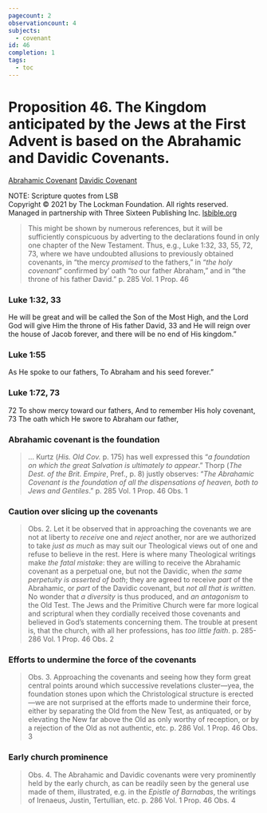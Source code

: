 ```yaml
---
pagecount: 2
observationcount: 4
subjects:
  - covenant
id: 46
completion: 1
tags:
  - toc
---
```

# Proposition 46. The Kingdom anticipated by the Jews at the First Advent is based on the Abrahamic and Davidic Covenants.

[Abrahamic Covenant](Abrahamic%20Covenant.md)
[Davidic Covenant](Davidic%20Covenant.md)

NOTE: Scripture quotes from LSB  
Copyright © 2021 by The Lockman Foundation. All rights reserved.  
Managed in partnership with Three Sixteen Publishing Inc. [lsbible.org](https://www.lsbible.org/)

>This might be shown by numerous references, but it will be sufficiently conspicuous by adverting to the declarations found in only one chapter of the New Testament. Thus, e.g., Luke 1:32, 33, 55, 72, 73, where we have undoubted allusions to previously obtained covenants, in “the mercy *promised* to the fathers,” in “*the holy covenant*” confirmed by’ oath “to our father Abraham,” and in “the throne of his father David.”
>p. 285 Vol. 1 Prop. 46

### Luke 1:32, 33
He will be great and will be called the Son of the Most High, and the Lord God will give Him the throne of His father David, 33 and He will reign over the house of Jacob forever, and there will be no end of His kingdom.”

### Luke 1:55
As He spoke to our fathers,
To Abraham and his seed forever.”

### Luke 1:72, 73
72 To show mercy toward our fathers,
And to remember His holy covenant,
73 The oath which He swore to Abraham our father,
### Abrahamic covenant is the foundation
>... Kurtz (*His. Old Cov.* p. 175) has well expressed this “*a foundation on which the great Salvation is ultimately to appear*.” Thorp (*The Dest. of the Brit. Empire*, Pref., p. 8) justly observes: “*The Abrahamic Covenant is the foundation of all the dispensations of heaven, both to Jews and Gentiles*.”
>p. 285 Vol. 1 Prop. 46 Obs. 1
### Caution over slicing up the covenants
>Obs. 2. Let it be observed that in approaching the covenants we are not at liberty to *receive* one and *reject* another, nor are we authorized to take *just as much* as may suit our Theological views out of one and refuse to believe in the rest. Here is where many Theological writings make *the fatal mistake*: they are willing to receive the Abrahamic covenant as a perpetual one, but not the Davidic, when *the same perpetuity is asserted of both*; they are agreed to receive *part* of the Abrahamic, or *part* of the Davidic covenant, but *not all that is written*. No wonder that *a diversity* is thus produced, and *an antagonism* to the Old Test. The Jews and the Primitive Church were far more logical and scriptural when they cordially received those covenants and believed in God’s statements concerning them. The trouble at present is, that the church, with all her professions, has *too little faith*.
>p. 285-286 Vol. 1 Prop. 46 Obs. 2
### Efforts to undermine the force of the covenants
>Obs. 3. Approaching the covenants and seeing how they form great central points around which successive revelations cluster—yea, the foundation stones upon which the Christological structure is erected—we are not surprised at the efforts made to undermine their force, either by separating the Old from the New Test, as antiquated, or by elevating the New far above the Old as only worthy of reception, or by a rejection of the Old as not authentic, etc.
>p. 286 Vol. 1 Prop. 46 Obs. 3
### Early church prominence
>Obs. 4. The Abrahamic and Davidic covenants were very prominently held by the early church, as can be readily seen by the general use made of them, illustrated, e.g. in the *Epistle of Barnabas*, the writings of Irenaeus, Justin, Tertullian, etc.
>p. 286 Vol. 1 Prop. 46 Obs. 4